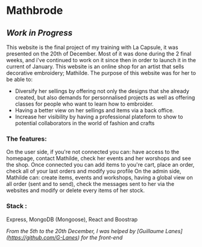 # Mathbrode

## _Work in Progress_

This website is the final project of my training with La Capsule, it was presented on the 20th of December. Most of it was done during the 2 final weeks, and i've continued to work on it since then in order to launch it in the current of January. 
This website is an online shop for an artist that sells decorative embroidery; Mathilde. The purpose of this website was for her to be able to:
  - Diversify her sellings by offering not only the designs that she already created, but also demands for personnalised projects as well as offering classes for people who want to learn how to embroider.
  - Having a better view on her sellings and items via a back office.
  - Increase her visibility by having a professional plateform to show to potential collaborators in the world of fashion and crafts
  
### The features:
On the user side, if you're not connected you can: have access to the homepage, contact Mathilde, check her events and her worshops and see the shop. Once connected you can add items to you're cart, place an order, check all of your last orders and modify you profile
On the admin side, Mathilde can: create items, events and workshops, having a global view on all order (sent and to send), check the messages sent to her via the websites and modify or delete every items of her stock.


### Stack :
Express, MongoDB (Mongoose), React and Boostrap 




_From the 5th to the 20th December, I was helped by [Guillaume Lanes] (<https://github.com/G-Lanes>) for the front-end_ 
